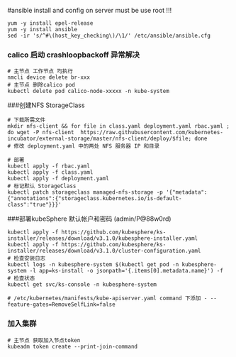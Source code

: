 #ansible install and config on server
must be use root !!!
```shell
yum -y install epel-release
yum -y install ansible
sed -ir 's/^#\(host_key_checking\)/\1/' /etc/ansible/ansible.cfg
```

### calico 启动 crashloopbackoff 异常解决
```shell
# 主节点 工作节点 均执行
nmcli device delete br-xxx
# 主节点 删除calico pod
kubectl delete pod calico-node-xxxxx -n kube-system
```
###创建NFS StorageClass
```shell
# 下载所需文件
mkdir nfs-client && for file in class.yaml deployment.yaml rbac.yaml ; do wget -P nfs-client  https://raw.githubusercontent.com/kubernetes-incubator/external-storage/master/nfs-client/deploy/$file; done
# 修改 deployment.yaml 中的两处 NFS 服务器 IP 和目录

# 部署
kubectl apply -f rbac.yaml
kubectl apply -f class.yaml
kubectl apply -f deployment.yaml
# 标记默认 StorageClass
kubectl patch storageclass managed-nfs-storage -p '{"metadata": {"annotations":{"storageclass.kubernetes.io/is-default-class":"true"}}}'
```

###部署kubeSphere 默认帐户和密码 (admin/P@88w0rd)
```shell
kubectl apply -f https://github.com/kubesphere/ks-installer/releases/download/v3.1.0/kubesphere-installer.yaml
kubectl apply -f https://github.com/kubesphere/ks-installer/releases/download/v3.1.0/cluster-configuration.yaml
# 检查安装日志
kubectl logs -n kubesphere-system $(kubectl get pod -n kubesphere-system -l app=ks-install -o jsonpath='{.items[0].metadata.name}') -f
# 检查状态
kubectl get svc/ks-console -n kubesphere-system

# /etc/kubernetes/manifests/kube-apiserver.yaml command 下添加 - --feature-gates=RemoveSelfLink=false
```

### 加入集群
```shell
# 主节点 获取加入节点token
kubeadm token create --print-join-command
```